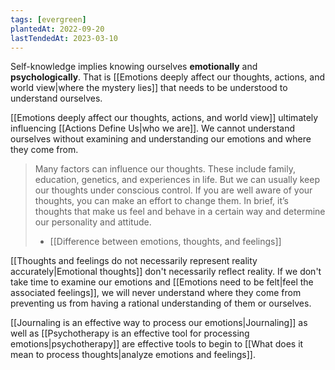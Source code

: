 ```yaml
---
tags: [evergreen]
plantedAt: 2022-09-20
lastTendedAt: 2023-03-10
---
```


Self-knowledge implies knowing ourselves **emotionally** and **psychologically**. That is [[Emotions deeply affect our thoughts, actions, and world view|where the mystery lies]] that needs to be understood to understand ourselves.

[[Emotions deeply affect our thoughts, actions, and world view]] ultimately influencing [[Actions Define Us|who we are]]. We cannot understand ourselves without examining and understanding our emotions and where they come from.

> Many factors can influence our thoughts. These include family, education, genetics, and experiences in life. But we can usually keep our thoughts under conscious control. If you are well aware of your thoughts, you can make an effort to change them. In brief, it’s thoughts that make us feel and behave in a certain way and determine our personality and attitude.
> - [[Difference between emotions, thoughts, and feelings]]

[[Thoughts and feelings do not necessarily represent reality accurately|Emotional thoughts]] don't necessarily reflect reality. If we don't take time to examine our emotions and [[Emotions need to be felt|feel the associated feelings]], we will never understand where they come from preventing us from having a rational understanding of them or ourselves.

[[Journaling is an effective way to process our emotions|Journaling]] as well as [[Psychotherapy is an effective tool for processing emotions|psychotherapy]] are effective tools to begin to [[What does it mean to process thoughts|analyze emotions and feelings]].
